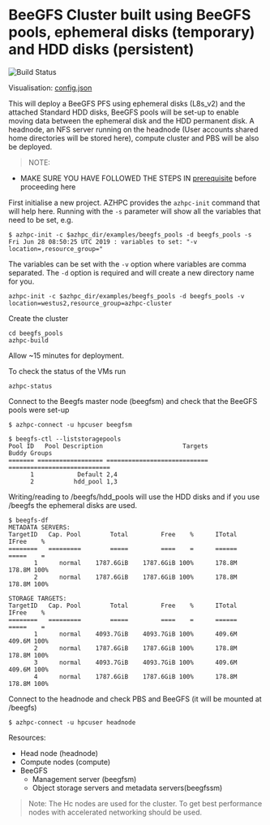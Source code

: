 # BeeGFS Cluster built using BeeGFS pools, ephemeral disks (temporary)  and HDD disks (persistent)
![Build Status](https://azurecat.visualstudio.com/hpccat/_apis/build/status/azhpc/examples/beegfs_pools?branchName=master)

Visualisation: [config.json](https://azurehpc.azureedge.net/?o=https://raw.githubusercontent.com/Azure/azurehpc/master/examples/beegfs_pools/config.json)

This will deploy a BeeGFS PFS using ephemeral disks (L8s_v2) and the attached Standard HDD disks, BeeGFS pools will be set-up to enable moving data between the ephemeral disk and the HDD permanent disk. A headnode, an NFS server running on the headnode (User accounts shared home directories will be stored here), compute cluster and PBS will be also be deployed.

>NOTE:
- MAKE SURE YOU HAVE FOLLOWED THE STEPS IN [prerequisite](../../tutorials/prerequisites.md) before proceeding here

First initialise a new project.  AZHPC provides the `azhpc-init` command that will help here.  Running with the `-s` parameter will show all the variables that need to be set, e.g.

```
$ azhpc-init -c $azhpc_dir/examples/beegfs_pools -d beegfs_pools -s
Fri Jun 28 08:50:25 UTC 2019 : variables to set: "-v location=,resource_group="
```

The variables can be set with the `-v` option where variables are comma separated.  The `-d` option is required and will create a new directory name for you.

```
azhpc-init -c $azhpc_dir/examples/beegfs_pools -d beegfs_pools -v location=westus2,resource_group=azhpc-cluster
```

Create the cluster

```
cd beegfs_pools
azhpc-build
```

Allow ~15 minutes for deployment.

To check the status of the VMs run
```
azhpc-status
```

Connect to the Beegfs master node (beegfsm) and check that the BeeGFS pools were set-up

```
$ azhpc-connect -u hpcuser beegfsm

```
```
$ beegfs-ctl --liststoragepools
Pool ID   Pool Description                      Targets                 Buddy Groups
======= ================== ============================ ============================
      1            Default 2,4
      2           hdd_pool 1,3

```
Writing/reading to /beegfs/hdd_pools will use the HDD disks and if you use /beegfs the ephemeral disks are used.

```
$ beegfs-df
METADATA SERVERS:
TargetID   Cap. Pool        Total         Free    %      ITotal       IFree    %
========   =========        =====         ====    =      ======       =====    =
       1      normal    1787.6GiB    1787.6GiB 100%      178.8M      178.8M 100%
       2      normal    1787.6GiB    1787.6GiB 100%      178.8M      178.8M 100%

STORAGE TARGETS:
TargetID   Cap. Pool        Total         Free    %      ITotal       IFree    %
========   =========        =====         ====    =      ======       =====    =
       1      normal    4093.7GiB    4093.7GiB 100%      409.6M      409.6M 100%
       2      normal    1787.6GiB    1787.6GiB 100%      178.8M      178.8M 100%
       3      normal    4093.7GiB    4093.7GiB 100%      409.6M      409.6M 100%
       4      normal    1787.6GiB    1787.6GiB 100%      178.8M      178.8M 100%

```
Connect to the headnode and check PBS and BeeGFS (it will be mounted at /beegfs)

```
$ azhpc-connect -u hpcuser headnode
```

Resources:

* Head node (headnode)
* Compute nodes (compute)
* BeeGFS
  * Management server (beegfsm)
  * Object storage servers and metadata servers(beegfssm)

> Note: The Hc nodes are used for the cluster.  To get best performance nodes with accelerated networking should be used.
